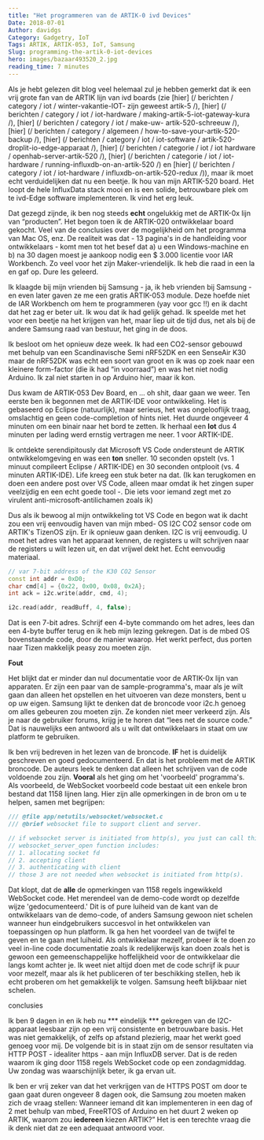 ```yaml
---
title: "Het programmeren van de ARTIK-0 ivd Devices"
Date: 2018-07-01
Author: davidgs
Category: Gadgetry, IoT
Tags: ARTIK, ARTIK-053, IoT, Samsung
Slug: programming-the-artik-0-iot-devices
hero: images/bazaar493520_2.jpg
reading_time: 7 minutes
---
```


Als je hebt gelezen dit blog veel helemaal zul je hebben gemerkt dat ik een vrij grote fan van de ARTIK lijn van ivd boards (zie [hier] (/ berichten / category / iot / winter-vakantie-IOT- zijn geweest artik-5 /), [hier] (/ berichten / category / iot / iot-hardware / making-artik-5-iot-gateway-kura /), [hier] (/ berichten / category / iot / make-uw- artik-520-schreeuw /), [hier] (/ berichten / category / algemeen / how-to-save-your-artik-520-backup /), [hier] (/ berichten / category / iot / iot-software / artik-520-droplit-io-edge-apparaat /), [hier] (/ berichten / categorie / iot / iot hardware / openhab-server-artik-520 /), [hier] (/ berichten / categorie / iot / iot-hardware / running-influxdb-on-an-artik-520 /) en [hier] (/ berichten / category / iot / iot-hardware / influxdb-on-artik-520-redux /)), maar ik moet echt verduidelijken dat nu een beetje. Ik hou van mijn ARTIK-520 board. Het loopt de hele InfluxData stack mooi en is een solide, betrouwbare plek om te ivd-Edge software implementeren. Ik vind het erg leuk.

Dat gezegd zijnde, ik ben nog steeds **echt** ongelukkig met de ARTIK-0x lijn van “producten”. Het begon toen ik de ARTIK-020 ontwikkelaar board gekocht. Veel van de conclusies over de mogelijkheid om het programma van Mac OS, enz. De realiteit was dat - 13 pagina's in de handleiding voor ontwikkelaars - komt men tot het besef dat a) u een Windows-machine en b) na 30 dagen moest je aankoop nodig een $ 3.000 licentie voor IAR Workbench. Zo veel voor het zijn Maker-vriendelijk. Ik heb die raad in een la en gaf op. Dure les geleerd.

Ik klaagde bij mijn vrienden bij Samsung - ja, ik heb vrienden bij Samsung - en even later gaven ze me een gratis ARTIK-053 module. Deze hoefde niet de IAR Workbench om hem te programmeren (yay voor gcc !!) en ik dacht dat het zag er beter uit. Ik wou dat ik had gelijk gehad. Ik speelde met het voor een beetje na het krijgen van het, maar liep uit de tijd dus, net als bij de andere Samsung raad van bestuur, het ging in de doos.

Ik besloot om het opnieuw deze week. Ik had een CO2-sensor gebouwd met behulp van een Scandinavische Semi nRF52DK en een SenseAir K30 maar de nRF52DK was echt een soort van groot en ik was op zoek naar een kleinere form-factor (die ik had “in voorraad”) en was het niet nodig Arduino. Ik zal niet starten in op Arduino hier, maar ik kon.

Dus kwam de ARTIK-053 Dev Board, en ... oh shit, daar gaan we weer. Ten eerste ben ik begonnen met de ARTIK-IDE voor ontwikkeling. Het is gebaseerd op Eclipse (natuurlijk), maar serieus, het was ongelooflijk traag, omslachtig en geen code-completion of hints niet. Het duurde ongeveer 4 minuten om een binair naar het bord te zetten. Ik herhaal een **lot** dus 4 minuten per lading werd ernstig vertragen me neer. 1 voor ARTIK-IDE.

Ik ontdekte serendipitously dat Microsoft VS Code ondersteunt de ARTIK ontwikkelomgeving en was een **ton** sneller. 10 seconden opstelt (vs. 1 minuut compileert Eclipse / ARTIK-IDE) en 30 seconden ontplooit (vs. 4 minuten ARTIK-IDE). Life kreeg een stuk beter na dat. (Ik kan terugkomen en doen een andere post over VS Code, alleen maar omdat ik het zingen super veelzijdig en een echt goede tool -. Die iets voor iemand zegt met zo virulent anti-microsoft-antilichamen zoals ik)

Dus als ik bewoog al mijn ontwikkeling tot VS Code en begon wat ik dacht zou een vrij eenvoudig haven van mijn mbed- OS I2C CO2 sensor code om ARTIK's TizenOS zijn. Er ik opnieuw gaan denken. I2C is vrij eenvoudig. U moet het adres van het apparaat kennen, de registers u wilt schrijven naar de registers u wilt lezen uit, en dat vrijwel dekt het. Echt eenvoudig materiaal.

```cpp
// var 7-bit address of the K30 CO2 Sensor
const int addr = 0xD0;
char cmd[4] = {0x22, 0x00, 0x08, 0x2A};
int ack = i2c.write(addr, cmd, 4);

i2c.read(addr, readBuff, 4, false);
```

Dat is een 7-bit adres. Schrijf een 4-byte commando om het adres, lees dan een 4-byte buffer terug en ik heb mijn lezing gekregen. Dat is de mbed OS bovenstaande code, door de manier waarop. Het werkt perfect, dus porten naar Tizen makkelijk peasy zou moeten zijn.

**Fout**

Het blijkt dat er minder dan nul documentatie voor de ARTIK-0x lijn van apparaten. Er zijn een paar van de sample-programma's, maar als je wilt gaan dan alleen het opstellen en het uitvoeren van deze monsters, bent u op uw eigen. Samsung lijkt te denken dat de broncode voor i2c.h genoeg om alles gebeuren zou moeten zijn. Ze konden niet meer verkeerd zijn. Als je naar de gebruiker forums, krijg je te horen dat “lees net de source code.” Dat is nauwelijks een antwoord als u wilt dat ontwikkelaars in staat om uw platform te gebruiken.

Ik ben vrij bedreven in het lezen van de broncode. **IF** het is duidelijk geschreven en goed gedocumenteerd. En dat is het probleem met de ARTIK broncode. De auteurs leek te denken dat alleen het schrijven van de code voldoende zou zijn. **Vooral** als het ging om het 'voorbeeld' programma's. Als voorbeeld, de WebSocket voorbeeld code bestaat uit een enkele bron bestand dat 1158 lijnen lang. Hier zijn alle opmerkingen in de bron om u te helpen, samen met begrijpen:

```cpp
/// @file app/netutils/websocket/websocket.c
/// @brief websocket file to support client and server.

// if websocket server is initiated from http(s), you just can call this function.
// websocket_server_open function includes:
// 1. allocating socket fd
// 2. accepting client
// 3. authenticating with client
// those 3 are not needed when websocket is initiated from http(s).
```

Dat klopt, dat de **alle** de opmerkingen van 1158 regels ingewikkeld WebSocket code. Het merendeel van de demo-code wordt op dezelfde wijze 'gedocumenteerd.' Dit is of pure luiheid van de kant van de ontwikkelaars van de demo-code, of anders Samsung gewoon niet schelen wanneer hun eindgebruikers succesvol in het ontwikkelen van toepassingen op hun platform. Ik ga hen het voordeel van de twijfel te geven en te gaan met luiheid. Als ontwikkelaar mezelf, probeer ik te doen zo veel in-line code documentatie zoals ik redelijkerwijs kan doen zoals het is gewoon een gemeenschappelijke hoffelijkheid voor de ontwikkelaar die langs komt achter je. Ik weet niet altijd doen met de code schrijf ik puur voor mezelf, maar als ik het publiceren of ter beschikking stellen, heb ik echt proberen om het gemakkelijk te volgen. Samsung heeft blijkbaar niet schelen.

conclusies
​

Ik ben 9 dagen in en ik heb nu *** eindelijk *** gekregen van de I2C-apparaat leesbaar zijn op een vrij consistente en betrouwbare basis. Het was niet gemakkelijk, of zelfs op afstand plezierig, maar het werkt goed genoeg voor mij. De volgende bit is in staat zijn om de sensor resultaten via HTTP POST - idealiter https - aan mijn InfluxDB server. Dat is de reden waarom ik ging door 1158 regels WebSocket code op een zondagmiddag. Uw zondag was waarschijnlijk beter, ik ga ervan uit.

Ik ben er vrij zeker van dat het verkrijgen van de HTTPS POST om door te gaan gaat duren ongeveer 8 dagen ook, die Samsung zou moeten maken zich de vraag stellen: Wanneer iemand dit kan implementeren in een dag of 2 met behulp van mbed, FreeRTOS of Arduino en het duurt 2 weken op ARTIK, waarom zou **iedereen** kiezen ARTIK?” Het is een terechte vraag die ik denk niet dat ze een adequaat antwoord voor.



